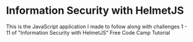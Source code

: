# Information Security with HelmetJS

This is the JavaScript application I made to follow along with challenges 1 - 11 of "Information Security with HelmetJS" Free Code Camp Tutorial
